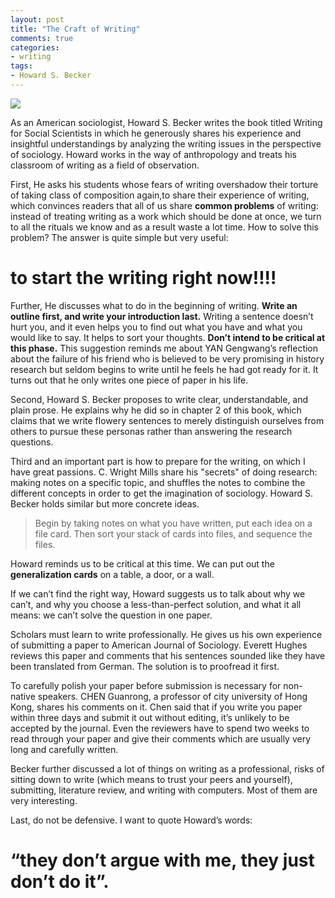 ```yaml
---
layout: post
title: "The Craft of Writing"
comments: true
categories:
- writing
tags:
- Howard S. Becker
---
```


![](http://images.betterworldbooks.com/022/Writing-for-Social-Scientists-How-to-Start-and-Finish-Your-Thesis-Book-Becker-Howard-Saul-9780226041322.jpg)


As an American sociologist, Howard S. Becker writes the book titled Writing for Social Scientists in which he generously shares his experience and insightful understandings by analyzing the writing issues in the perspective of sociology. Howard works in the way of anthropology and treats his classroom of writing as a field of observation.

First, He asks his students whose fears of writing overshadow their torture of taking class of composition again,to share their experience of writing, which convinces readers that all of us share **common problems** of writing: instead of treating writing as a work which should be done at once, we turn to all the rituals we know and as a result waste a lot time. How to solve this problem? The answer is quite simple but very useful:

#     **to start the writing right now!!!!**  #

Further, He discusses what to do in the beginning of writing. **Write an outline first, and write your introduction last.** Writing a sentence doesn’t hurt you, and it even helps you to find out what you have and what you would like to say. It helps to sort your thoughts. **Don’t intend to be critical at this phase.** This suggestion reminds me about YAN Gengwang’s reflection about the failure of his friend who is believed to be very promising in history research but seldom begins to write until he feels he had got ready for it. It turns out that he only writes one piece of paper  in his life.

Second, Howard S. Becker proposes to write clear, understandable, and plain prose. He explains why he did so in chapter 2 of this book, which claims that we write flowery sentences to merely distinguish ourselves from others to pursue these personas rather than answering the research questions.

Third and an important part is how to prepare for the writing, on which I have great passions. C. Wright Mills share his "secrets" of doing research: making notes on a specific topic, and shuffles the notes to combine the different concepts in order to get the imagination of sociology. Howard S. Becker holds similar but more concrete ideas.


> Begin by taking notes on what you have written, put each idea on a file card. Then sort your stack of cards into files, and sequence the files.

Howard reminds us to be critical at this time. We can put out the **generalization cards** on a table, a door, or a wall.

If we can’t find the right way, Howard suggests us to talk about why we can’t, and why you choose a less-than-perfect solution, and what it all means: we can’t solve the question in one paper.

Scholars must learn to write professionally. He gives us his own experience of submitting a paper to American Journal of Sociology. Everett Hughes reviews this paper and comments that his sentences sounded like they have been translated from German. The solution is to proofread it first.

To carefully polish your paper before submission is necessary for non-native speakers. CHEN Guanrong, a professor of city university of Hong Kong, shares his comments on it. Chen said that if you write you paper within three days and submit it out without editing, it’s unlikely to be accepted by the journal. Even the reviewers have to spend two weeks to read through your paper and give their comments which are usually very long and carefully written.

Becker further discussed a lot of things on writing as a professional, risks of sitting down to write (which means to trust your peers and yourself), submitting, literature review, and writing with computers. Most of them are very interesting.

Last, do not be defensive. I want to quote Howard’s words:

#     “they don’t argue with me, they just don’t do it”.  #
　　
